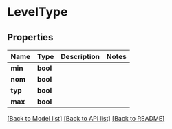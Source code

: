 # LevelType

## Properties
Name | Type | Description | Notes
------------ | ------------- | ------------- | -------------
**min** | **bool** |  | 
**nom** | **bool** |  | 
**typ** | **bool** |  | 
**max** | **bool** |  | 

[[Back to Model list]](../README.md#documentation-for-models) [[Back to API list]](../README.md#documentation-for-api-endpoints) [[Back to README]](../README.md)

